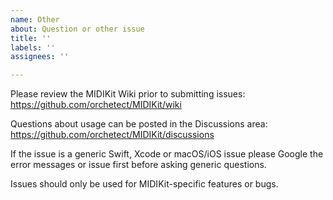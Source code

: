 ```yaml
---
name: Other
about: Question or other issue
title: ''
labels: ''
assignees: ''

---
```


Please review the MIDIKit Wiki prior to submitting issues:
https://github.com/orchetect/MIDIKit/wiki

Questions about usage can be posted in the Discussions area:
https://github.com/orchetect/MIDIKit/discussions

If the issue is a generic Swift, Xcode or macOS/iOS issue please Google the error messages or issue first before asking generic questions.

Issues should only be used for MIDIKit-specific features or bugs.
